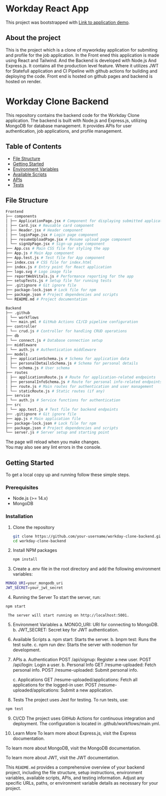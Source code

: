 # Workday React App

This project was bootstrapped with [Link to application demo](https://hritvikgupta.github.io/workday-clone-frontend).

## About the project

This is the project which is a clone of myworkday application for submiting and profile for the job application. In the Front ened this application is made using React and Tailwind. And the Backend is developed with Node.js And Express.js. It contains all the production level feature. Where it utilizes JWT for Statefull application and CI Pipeline with github actions for building and deploying the code. Front end is hosted on github pages and backend is hosted on render. 

# Workday Clone Backend

This repository contains the backend code for the Workday Clone application. The backend is built with Node.js and Express.js, utilizing MongoDB for database management. It provides APIs for user authentication, job applications, and profile management.

## Table of Contents

- [File Structure](#file-structure)
- [Getting Started](#getting-started)
- [Environment Variables](#environment-variables)
- [Available Scripts](#available-scripts)
- [APIs](#apis)
- [Tests](#tests)

## File Structure

```bash
Frontend
├── components
│ ├── ApplicationPage.jsx # Component for displaying submitted applications
│ ├── Card.jsx # Reusable card component
│ ├── Header.jsx # Header component
│ ├── loginPage.jsx # Login page component
│ ├── resumeUploadPage.jsx # Resume upload page component
│ └── signUpPage.jsx # Sign-up page component
├── App.css # Main CSS file for styling the app
├── App.js # Main App component
├── App.test.js # Test file for App component
├── index.css # CSS file for index.html
├── index.js # Entry point for React application
├── logo.svg # Logo image file
├── reportWebVitals.js # Performance reporting for the app
├── setupTests.js # Setup file for running tests
├── .gitignore # Git ignore file
├── package-lock.json # Lock file for npm
├── package.json # Project dependencies and scripts
└── README.md # Project documentation
```

```bash
Backend
├── .github
│ └── workflows
│ └── main.yml # GitHub Actions CI/CD pipeline configuration
├── controller
│ └── crud.js # Controller for handling CRUD operations
├── db
│ └── connect.js # Database connection setup
├── middleware
│ └── auth.js # Authentication middleware
├── models
│ ├── applicationSchema.js # Schema for application data
│ ├── personalDetailsSchema.js # Schema for personal details
│ └── schema.js # User schema
├── routes
│ ├── applicationsRoute.js # Route for application-related endpoints
│ ├── personalInfoSchema.js # Route for personal info-related endpoints
│ ├── route.js # Main routes for authentication and user management
│ └── staticRoute.js # Static routes (if any)
├── service
│ └── auth.js # Service functions for authentication
├── src
│ └── app.test.js # Test file for backend endpoints
├── .gitignore # Git ignore file
├── app.js # Main application file
├── package-lock.json # Lock file for npm
├── package.json # Project dependencies and scripts
└── server.js # Server setup and starting point
```

The page will reload when you make changes.\
You may also see any lint errors in the console.


## Getting Started

To get a local copy up and running follow these simple steps.

### Prerequisites

- Node.js (>= 14.x)
- MongoDB

### Installation

1. Clone the repository
   ```bash
   git clone https://github.com/your-username/workday-clone-backend.git
   cd workday-clone-backend
   ```

2. Install NPM packages
   ```bash
   npm install
   ```
3. Create a .env file in the root directory and add the following environment variables:

  ```bash
  MONGO_URI=your_mongodb_uri
  JWT_SECRET=your_jwt_secret
  ```
4. Running the Server
  To start the server, run:
  ```bash
  npm start
  ```

     The server will start running on http://localhost:5001.

5. Environment Variables
   a. MONGO_URI: URI for connecting to MongoDB.
   b. JWT_SECRET: Secret key for JWT authentication.

6. Available Scripts
  a. npm start: Starts the server.
  b. bnpm test: Runs the test suite.
  c. npm run dev: Starts the server with nodemon for development.

7. APIs
   a. Authentication
      POST /api/signup: Register a new user.
      POST /api/login: Login a user.
   b. Personal Info
      GET /resume-uploaded: Fetch personal info.
      POST /resume-uploaded: Submit personal info.
   
   c. Applications
      GET /resume-uploaded/applications: Fetch all applications for the logged-in user.
      POST /resume-uploaded/applications: Submit a new application.
   
8. Tests
The project uses Jest for testing. To run tests, use:
```bash
npm test
```

9. CI/CD 
   The project uses GitHub Actions for continuous integration and deployment. The configuration is located in .github/workflows/main.yml.

10. Learn More
   To learn more about Express.js, visit the Express documentation.
   
   To learn more about MongoDB, visit the MongoDB documentation.
   
   To learn more about JWT, visit the JWT documentation.



This `README.md` provides a comprehensive overview of your backend project, including the file structure, setup instructions, environment variables, available scripts, APIs, and testing information. Adjust any specific URLs, paths, or environment variable details as necessary for your project.
